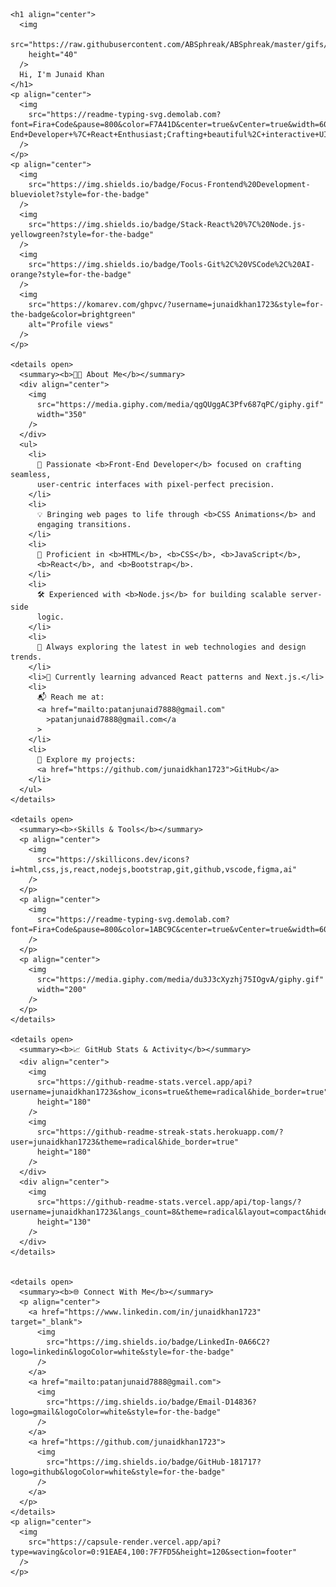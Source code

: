
    <h1 align="center">
      <img
        src="https://raw.githubusercontent.com/ABSphreak/ABSphreak/master/gifs/Hi.gif"
        height="40"
      />
      Hi, I'm Junaid Khan
    </h1>
    <p align="center">
      <img
        src="https://readme-typing-svg.demolab.com?font=Fira+Code&pause=800&color=F7A41D&center=true&vCenter=true&width=600&lines=Front-End+Developer+%7C+React+Enthusiast;Crafting+beautiful%2C+interactive+UIs;Turning+ideas+into+digital+experiences;Let's+build+something+amazing+!"
      />
    </p>
    <p align="center">
      <img
        src="https://img.shields.io/badge/Focus-Frontend%20Development-blueviolet?style=for-the-badge"
      />
      <img
        src="https://img.shields.io/badge/Stack-React%20%7C%20Node.js-yellowgreen?style=for-the-badge"
      />
      <img
        src="https://img.shields.io/badge/Tools-Git%2C%20VSCode%2C%20AI-orange?style=for-the-badge"
      />
      <img
        src="https://komarev.com/ghpvc/?username=junaidkhan1723&style=for-the-badge&color=brightgreen"
        alt="Profile views"
      />
    </p>

    <details open>
      <summary><b>👨‍💻 About Me</b></summary>
      <div align="center">
        <img
          src="https://media.giphy.com/media/qgQUggAC3Pfv687qPC/giphy.gif"
          width="350"
        />
      </div>
      <ul>
        <li>
          🎨 Passionate <b>Front-End Developer</b> focused on crafting seamless,
          user-centric interfaces with pixel-perfect precision.
        </li>
        <li>
          💡 Bringing web pages to life through <b>CSS Animations</b> and
          engaging transitions.
        </li>
        <li>
          🔧 Proficient in <b>HTML</b>, <b>CSS</b>, <b>JavaScript</b>,
          <b>React</b>, and <b>Bootstrap</b>.
        </li>
        <li>
          🛠️ Experienced with <b>Node.js</b> for building scalable server-side
          logic.
        </li>
        <li>
          🚀 Always exploring the latest in web technologies and design trends.
        </li>
        <li>🌱 Currently learning advanced React patterns and Next.js.</li>
        <li>
          📬 Reach me at:
          <a href="mailto:patanjunaid7888@gmail.com"
            >patanjunaid7888@gmail.com</a
          >
        </li>
        <li>
          📁 Explore my projects:
          <a href="https://github.com/junaidkhan1723">GitHub</a>
        </li>
      </ul>
    </details>

    <details open>
      <summary><b>⚡Skills & Tools</b></summary>
      <p align="center">
        <img
          src="https://skillicons.dev/icons?i=html,css,js,react,nodejs,bootstrap,git,github,vscode,figma,ai"
        />
      </p>
      <p align="center">
        <img
          src="https://readme-typing-svg.demolab.com?font=Fira+Code&pause=800&color=1ABC9C&center=true&vCenter=true&width=600&lines=HTML5+%7C+CSS3+%7C+JavaScript;React+%7C+Bootstrap+%7C+CSS+Animations;Node.js+%7C+Git+%7C+VSCode+%7C+AI+Tools"
        />
      </p>
      <p align="center">
        <img
          src="https://media.giphy.com/media/du3J3cXyzhj75IOgvA/giphy.gif"
          width="200"
        />
      </p>
    </details>

    <details open>
      <summary><b>📈 GitHub Stats & Activity</b></summary>
      <div align="center">
        <img
          src="https://github-readme-stats.vercel.app/api?username=junaidkhan1723&show_icons=true&theme=radical&hide_border=true"
          height="180"
        />
        <img
          src="https://github-readme-streak-stats.herokuapp.com/?user=junaidkhan1723&theme=radical&hide_border=true"
          height="180"
        />
      </div>
      <div align="center">
        <img
          src="https://github-readme-stats.vercel.app/api/top-langs/?username=junaidkhan1723&langs_count=8&theme=radical&layout=compact&hide_border=true"
          height="130"
        />
      </div>
    </details>


    <details open>
      <summary><b>🌐 Connect With Me</b></summary>
      <p align="center">
        <a href="https://www.linkedin.com/in/junaidkhan1723" target="_blank">
          <img
            src="https://img.shields.io/badge/LinkedIn-0A66C2?logo=linkedin&logoColor=white&style=for-the-badge"
          />
        </a>
        <a href="mailto:patanjunaid7888@gmail.com">
          <img
            src="https://img.shields.io/badge/Email-D14836?logo=gmail&logoColor=white&style=for-the-badge"
          />
        </a>
        <a href="https://github.com/junaidkhan1723">
          <img
            src="https://img.shields.io/badge/GitHub-181717?logo=github&logoColor=white&style=for-the-badge"
          />
        </a>
      </p>
    </details>
    <p align="center">
      <img
        src="https://capsule-render.vercel.app/api?type=waving&color=0:91EAE4,100:7F7FD5&height=120&section=footer"
      />
    </p>
